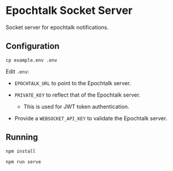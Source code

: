 Epochtalk Socket Server
=======================

Socket server for epochtalk notifications.

Configuration
-------------

`cp example.env .env`

Edit `.env`:

* `EPOCHTALK_URL` to point to the Epochtalk server.

* `PRIVATE_KEY` to reflect that of the Epochtalk server.

  * This is used for JWT token authentication.

* Provide a `WEBSOCKET_API_KEY` to validate the Epochtalk server.

Running
-------

```
npm install

npm run serve
```
